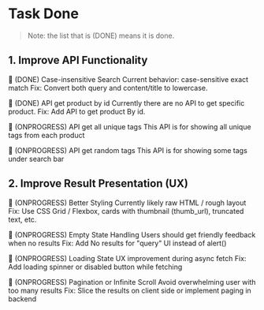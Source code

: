 # Task Done

> Note: the list that is (DONE) means it is done.

## 1. Improve API Functionality

🔸 (DONE) Case-insensitive Search
Current behavior: case-sensitive exact match
Fix: Convert both query and content/title to lowercase.

🔸 (DONE) API get product by id
Currently there are no API to get specific product.
Fix: Add API to get product By id.

🔸 (ONPROGRESS) API get all unique tags
This API is for showing all unique tags from each product

🔸 (ONPROGRESS) API get random tags
This API is for showing some tags under search bar

## 2. Improve Result Presentation (UX)

🔸 (ONPROGRESS) Better Styling
Currently likely raw HTML / rough layout
Fix: Use CSS Grid / Flexbox, cards with thumbnail (thumb_url), truncated text, etc.

🔸 (ONPROGRESS) Empty State Handling
Users should get friendly feedback when no results
Fix: Add No results for "query" UI instead of alert()

🔸 (ONPROGRESS) Loading State
UX improvement during async fetch
Fix: Add loading spinner or disabled button while fetching

🔸 (ONPROGRESS) Pagination or Infinite Scroll
Avoid overwhelming user with too many results
Fix: Slice the results on client side or implement paging in backend
